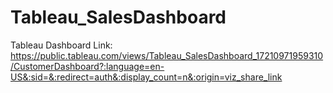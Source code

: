 # Tableau_SalesDashboard

Tableau Dashboard Link:
https://public.tableau.com/views/Tableau_SalesDashboard_17210971959310/CustomerDashboard?:language=en-US&:sid=&:redirect=auth&:display_count=n&:origin=viz_share_link

